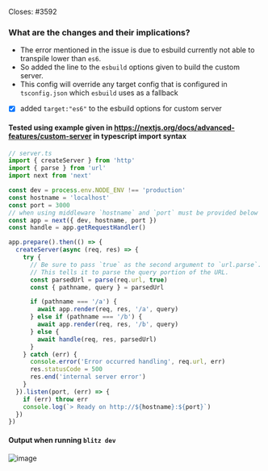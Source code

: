 <!--
Thanks for opening a PR! Your contribution is much appreciated.
To make sure your PR is handled as smoothly as possible please:
 - Link issue via "Closes #[issue_number]
 - Choose & follow the right checklist for the change that you're making:
-->

Closes: #3592

### What are the changes and their implications?

- The error mentioned in the issue is due to esbuild currently not able to transpile lower than ```es6```.  
- So added the line to the ```esbuild``` options given to build the custom server. 
- This config will override any target config that is configured in ```tsconfig.json``` which ```esbuild``` uses as a fallback

- [x] added ```target:"es6"``` to the esbuild options for custom server

#### Tested using example given in https://nextjs.org/docs/advanced-features/custom-server in typescript import syntax
```ts
// server.ts
import { createServer } from 'http'
import { parse } from 'url'
import next from 'next'

const dev = process.env.NODE_ENV !== 'production'
const hostname = 'localhost'
const port = 3000
// when using middleware `hostname` and `port` must be provided below
const app = next({ dev, hostname, port })
const handle = app.getRequestHandler()

app.prepare().then(() => {
  createServer(async (req, res) => {
    try {
      // Be sure to pass `true` as the second argument to `url.parse`.
      // This tells it to parse the query portion of the URL.
      const parsedUrl = parse(req.url, true)
      const { pathname, query } = parsedUrl

      if (pathname === '/a') {
        await app.render(req, res, '/a', query)
      } else if (pathname === '/b') {
        await app.render(req, res, '/b', query)
      } else {
        await handle(req, res, parsedUrl)
      }
    } catch (err) {
      console.error('Error occurred handling', req.url, err)
      res.statusCode = 500
      res.end('internal server error')
    }
  }).listen(port, (err) => {
    if (err) throw err
    console.log(`> Ready on http://${hostname}:${port}`)
  })
})
```

#### Output when running ```blitz dev```
![image](https://user-images.githubusercontent.com/83594610/194472716-4744fefe-2a9a-44ad-9ab3-d0e32130e58b.png)
